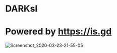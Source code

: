 # DARKsl
# Powered by https://is.gd

![Screenshot_2020-03-23-21-55-05](https://user-images.githubusercontent.com/49472584/77330281-b1251f00-6d51-11ea-99f1-6c9e39b285a9.png)

